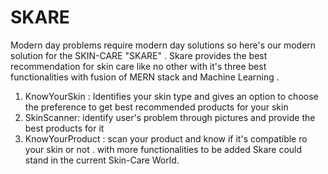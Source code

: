# SKARE
Modern day problems require modern day solutions so here's our modern solution for the SKIN-CARE "SKARE" . Skare provides the best recommendation for skin care like no other with it's three best functionalities with fusion of MERN stack and Machine Learning .
1. KnowYourSkin :
   Identifies your skin type and gives an option to choose the preference to get best recommended products for your skin 
2. SkinScanner:
   identify user's problem through pictures and provide the best products for it 
3. KnowYourProduct :
   scan your product and know if it's compatible ro your skin or not .
with more functionalities to be added Skare could stand in the current Skin-Care World.
